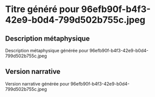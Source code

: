 # Titre généré pour 96efb90f-b4f3-42e9-b0d4-799d502b755c.jpeg

## Description métaphysique
Description métaphysique générée pour 96efb90f-b4f3-42e9-b0d4-799d502b755c.jpeg

## Version narrative
Version narrative générée pour 96efb90f-b4f3-42e9-b0d4-799d502b755c.jpeg
